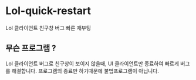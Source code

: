 # Lol-quick-restart
Lol 클라이언트 친구창 버그 빠른 재부팅

## 무슨 프로그램 ?
Lol 클라이언트 버그로 친구창이 보이지 않을때, UI 클라이언트만 종료하여 빠르게 버그를 해결합니다.
프로그램의 종료만 하기때문에 불법프로그램이 아닙니다.
